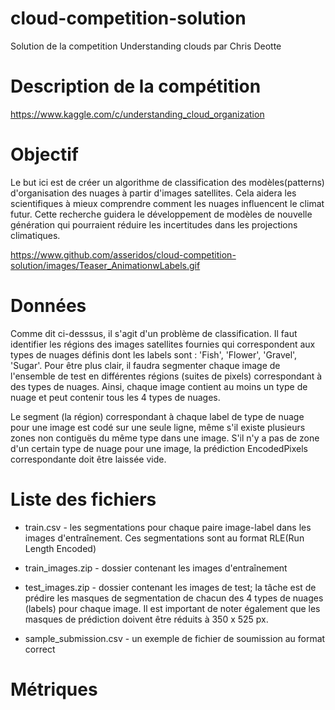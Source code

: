 # cloud-competition-solution
 Solution de la competition Understanding clouds par Chris Deotte

# Description de la compétition
https://www.kaggle.com/c/understanding_cloud_organization

# Objectif
Le but ici est de créer un algorithme de classification des modèles(patterns) d'organisation des nuages à partir d'images satellites. Cela aidera les scientifiques à mieux comprendre comment les nuages influencent le climat futur. Cette recherche guidera le développement de modèles de nouvelle génération qui pourraient réduire les incertitudes dans les projections climatiques.

https://www.github.com/asseridos/cloud-competition-solution/images/Teaser_AnimationwLabels.gif

# Données
Comme dit ci-desssus, il s'agit d'un problème de classification. Il faut identifier les régions des images satellites fournies qui correspondent aux types de nuages définis dont les labels sont : 'Fish', 'Flower', 'Gravel', 'Sugar'. Pour être plus clair, il faudra segmenter chaque image de l'ensemble de test en différentes régions (suites de pixels) correspondant à des types de nuages. Ainsi, chaque image contient au moins un type de nuage et peut contenir tous les 4 types de nuages.

Le segment (la région) correspondant à chaque label de type de nuage pour une image est codé sur une seule ligne, même s'il existe plusieurs zones non contiguës du même type dans une image. S'il n'y a pas de zone d'un certain type de nuage pour une image, la prédiction EncodedPixels correspondante doit être laissée vide.

# Liste des fichiers
- train.csv - les segmentations pour chaque paire image-label dans les images d'entraînement. Ces segmentations sont au format RLE(Run Length Encoded)

- train_images.zip - dossier contenant les images d'entraînement

- test_images.zip - dossier contenant les images de test; la tâche est de prédire les masques de segmentation de chacun des 4 types de nuages (labels) pour chaque image. Il est important de noter également que les masques de prédiction doivent être réduits à 350 x 525 px.

- sample_submission.csv - un exemple de fichier de soumission au format correct

# Métriques
